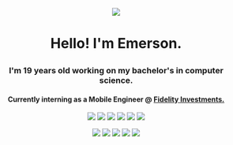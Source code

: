 <p align="center"><img src="https://camo.githubusercontent.com/d3359cb00ab0b5ed8f2e1fe3fceb4fbaf3b614340f8c0db99c17b9f50b351770/68747470733a2f2f656d6f6a69732e736c61636b6d6f6a69732e636f6d2f656d6f6a69732f696d616765732f313533313834393433302f343234362f626c6f622d73756e676c61737365732e6769663f31353331383439343330"/></p>

# <p align="center">Hello! I'm <a>Emerson</a>.</p>

### <p align="center">I'm 19 years old working on my bachelor's in computer science.</p>
#### <p align="center">Currently interning as a Mobile Engineer @ <a href="https://github.com/fidelity">Fidelity Investments.</a></p> 
<p align="center"<img src="https://img.shields.io/twitter/follow/emdoescs?logo=twitter&style=for-the-badge" alt="emdoescs" /></p>


<p align="center">
  <img src="https://img.shields.io/badge/javascript-%23323330.svg?style=for-the-badge&logo=javascript&logoColor=%23F7DF1E"/>
  <img src="https://img.shields.io/badge/java-%23ED8B00.svg?style=for-the-badge&logo=java&logoColor=white"/>
  <img src="https://img.shields.io/badge/swift-F54A2A?style=for-the-badge&logo=swift&logoColor=white"/>
  <img src="https://img.shields.io/badge/c%23-%23239120.svg?style=for-the-badge&logo=c-sharp&logoColor=white"/>
  <img src="https://img.shields.io/badge/lua-%232C2D72.svg?style=for-the-badge&logo=lua&logoColor=white"/>
  <img src="https://img.shields.io/badge/mysql-%2300f.svg?style=for-the-badge&logo=mysql&logoColor=white"/>
</p>

<p align="center"> 
  <img src="https://img.shields.io/badge/react-%2320232a.svg?style=for-the-badge&logo=react&logoColor=%2361DAFB)"/>
  <img src="https://img.shields.io/badge/angular-%23DD0031.svg?style=for-the-badge&logo=angular&logoColor=white"/>
    <img src="https://img.shields.io/badge/MongoDB-%234ea94b.svg?style=for-the-badge&logo=mongodb&logoColor=white"/>
  <img src="https://img.shields.io/badge/Electron-191970?style=for-the-badge&logo=Electron&logoColor=white"/>
  <img src="https://img.shields.io/badge/express.js-%23404d59.svg?style=for-the-badge&logo=express&logoColor=%2361DAFB)"/>
</p>



